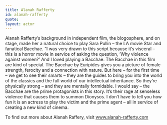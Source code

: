 ```yaml
---
title: Alanah Rafferty
id: alanah-rafferty
quote: 
layout: actor
---
```


Alanah Rafferty’s background in independent film, the blogosphere, and on stage, made her a natural choice to play Sara Pullin – the LA movie Star and fanatical Bacchae. “I was very drawn to this script because it’s visceral – this is a horror movie in service of asking the question, ‘Why violence against women?’ And I loved playing a Bacchae. The Bacchae in this film are kind of special. The Bacchae by Euripides gives you a picture of female strength, ferocity and a connection with nature. But here – for the first time – we get to see their smarts – they are the guides to bring you into the world of the classics and the full world of our intellectual inheritance. So they’re physically strong – and they are mentally formidable. I would say – the Bacchae are the prime protagonists in this story.  It’s their rage at senseless violence that causes them to summon Dionysos. I don’t have to tell you how fun it is an actress to play the victim and the prime agent – all in service of creating a new kind of cinema.

To find out more about Alanah Raffery, visit www.alanah-rafferty.com
